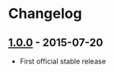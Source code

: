 # Changelog

## [1.0.0](https://github.com/webhippie/tabit/releases/tag/v0.1.0) - 2015-07-20

* First official stable release
